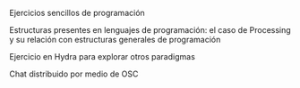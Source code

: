 Ejercicios sencillos de programación

Estructuras presentes en lenguajes de programación: el caso de Processing y su relación con estructuras generales de programación

Ejercicio en Hydra para explorar otros paradigmas

Chat distribuido por medio de OSC